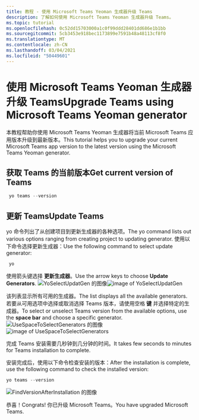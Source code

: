 ```yaml
---
title: 教程 - 使用 Microsoft Teams Yeoman 生成器升级 Teams
description: 了解如何使用 Microsoft Teams Yeoman 生成器升级 Teams。
ms.topic: tutorial
ms.openlocfilehash: 0c52dd15703000a1c0f99ddd28401dd686e1b1bb
ms.sourcegitcommit: 5cb3453e918bec1173899e7591b48a48113cf8f0
ms.translationtype: MT
ms.contentlocale: zh-CN
ms.lasthandoff: 03/04/2021
ms.locfileid: "50449601"
---
```

# <a name="upgrade-teams-using-microsoft-teams-yeoman-generator"></a><span data-ttu-id="74f40-103">使用 Microsoft Teams Yeoman 生成器升级 Teams</span><span class="sxs-lookup"><span data-stu-id="74f40-103">Upgrade Teams using Microsoft Teams Yeoman generator</span></span>
<span data-ttu-id="74f40-104">本教程帮助你使用 Microsoft Teams Yeoman 生成器将当前 Microsoft Teams 应用版本升级到最新版本。</span><span class="sxs-lookup"><span data-stu-id="74f40-104">This tutorial helps you to upgrade your current Microsoft Teams app version to the latest version using the Microsoft Teams Yeoman generator.</span></span>

## <a name="get-current-version-of-teams"></a><span data-ttu-id="74f40-105">获取 Teams 的当前版本</span><span class="sxs-lookup"><span data-stu-id="74f40-105">Get current version of Teams</span></span>
```PowerShell
 yo teams --version
```

## <a name="update-teams"></a><span data-ttu-id="74f40-106">更新 Teams</span><span class="sxs-lookup"><span data-stu-id="74f40-106">Update Teams</span></span>
<span data-ttu-id="74f40-107">yo 命令列出了从创建项目到更新生成器的各种选项。</span><span class="sxs-lookup"><span data-stu-id="74f40-107">The yo command lists out various options ranging from creating project to updating generator.</span></span> <span data-ttu-id="74f40-108">使用以下命令选择更新生成器：</span><span class="sxs-lookup"><span data-stu-id="74f40-108">Use the following command to select update generator:</span></span>
```PowerShell
 yo
```

<span data-ttu-id="74f40-109">使用箭头键选择 **更新生成器**。</span><span class="sxs-lookup"><span data-stu-id="74f40-109">Use the arrow keys to choose **Update Generators**.</span></span>
<span data-ttu-id="74f40-110">![YoSelectUpdatGen 的图像](~/assets/images/Update-Teams/YoSelectUpdateGen.png)</span><span class="sxs-lookup"><span data-stu-id="74f40-110">![image of YoSelectUpdatGen](~/assets/images/Update-Teams/YoSelectUpdateGen.png)</span></span>

<span data-ttu-id="74f40-111">该列表显示所有可用的生成器。</span><span class="sxs-lookup"><span data-stu-id="74f40-111">The list displays all the available generators.</span></span> <span data-ttu-id="74f40-112">若要从可用选项中选择或取消选择 Teams 版本，请使用空格 **键** 并选择特定的生成器。</span><span class="sxs-lookup"><span data-stu-id="74f40-112">To select or unselect Teams version from the available options, use the **space bar** and choose a specific generator.</span></span>
<span data-ttu-id="74f40-113">![UseSpaceToSelectGenerators 的图像](~/assets/images/Update-Teams/UseSpaceToSelectGenerators.png)</span><span class="sxs-lookup"><span data-stu-id="74f40-113">![image of UseSpaceToSelectGenerators](~/assets/images/Update-Teams/UseSpaceToSelectGenerators.png)</span></span>

<span data-ttu-id="74f40-114">完成 Teams 安装需要几秒钟到几分钟的时间。</span><span class="sxs-lookup"><span data-stu-id="74f40-114">It takes few seconds to minutes for Teams installation to complete.</span></span>

<span data-ttu-id="74f40-115">安装完成后，使用以下命令检查安装的版本：</span><span class="sxs-lookup"><span data-stu-id="74f40-115">After the installation is complete, use the following command to check the installed version:</span></span>

```PowerShell
yo teams --version
```

![FindVersionAfterInstallation 的图像](~/assets/images/Update-Teams/FindVersionAfterInstallation.png)

<span data-ttu-id="74f40-117">恭喜！</span><span class="sxs-lookup"><span data-stu-id="74f40-117">Congrats!</span></span> <span data-ttu-id="74f40-118">你已升级 Microsoft Teams。</span><span class="sxs-lookup"><span data-stu-id="74f40-118">You have upgraded Microsoft Teams.</span></span>

